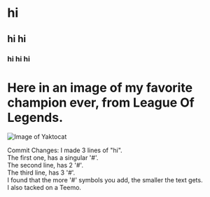 # hi 
## hi hi 
### hi hi hi 

# Here in an image of my favorite champion ever, from League Of Legends. 
![Image of Yaktocat](https://ddragon.leagueoflegends.com/cdn/img/champion/splash/Teemo_0.jpg)

Commit Changes: 
I made 3 lines of "hi". <br> 
The first one, has a singular '#'. <br>
The second line, has 2 '#'. <br>
The third line, has 3 '#'. <br>
I found that the more '#' symbols you add, the smaller the text gets. <br>
I also tacked on a Teemo. <br>

